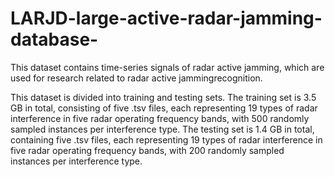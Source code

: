 # LARJD-large-active-radar-jamming-database-
This dataset contains time-series signals of radar active jamming, which are used for research related to radar active jammingrecognition.

This dataset is divided into training and testing sets. The training set is 3.5 GB in total, consisting of five .tsv files, each representing 19 types of radar interference in five radar operating frequency bands, with 500 randomly sampled instances per interference type. The testing set is 1.4 GB in total, containing five .tsv files, each representing 19 types of radar interference in five radar operating frequency bands, with 200 randomly sampled instances per interference type.

